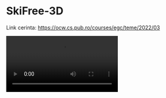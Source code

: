 # SkiFree-3D

Link cerinta: https://ocw.cs.pub.ro/courses/egc/teme/2022/03

![](https://github.com/AdelinCrestus/SkiFree-3D/blob/main/SkiFreeGif.mp4)
